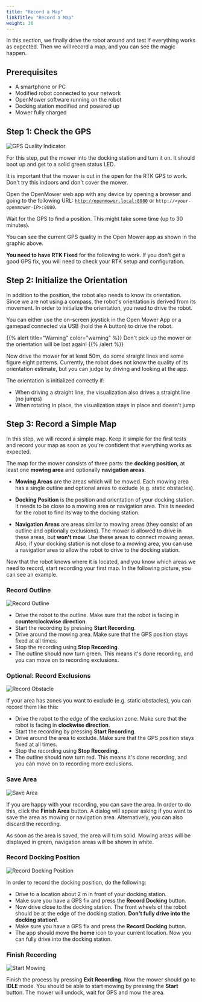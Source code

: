 ```yaml
---
title: "Record a Map"
linkTitle: "Record a Map"
weight: 30
---
```


In this section, we finally drive the robot around and test if everything works as expected. Then we will record a map, and you can see the magic happen.

## Prerequisites

- A smartphone or PC
- Modified robot connected to your network
- OpenMower software running on the robot
- Docking station modified and powered up
- Mower fully charged



## Step 1: Check the GPS

![GPS Quality Indicator](gps_quality_indicator.jpg)

For this step, put the mower into the docking station and turn it on. It should boot up and get to a solid green status LED.

It is important that the mower is out in the open for the RTK GPS to work. Don't try this indoors and don't cover the mower.

Open the OpenMower web app with any device by opening a browser and going to the following URL: [`http://openmower.local:8080`](http://openmower.local:8080/) or `http://<your-openmower-IP>:8080`.

Wait for the GPS to find a position. This might take some time (up to 30 minutes).

You can see the current GPS quality in the Open Mower app as shown in the graphic above.

**You need to have RTK Fixed** for the following to work. If you don't get a good GPS fix, you will need to check your RTK setup and configuration.



## Step 2: Initialize the Orientation

In addition to the position, the robot also needs to know its orientation. Since we are not using a compass, the robot's orientation is derived from its movement.
In order to initialize the orientation, you need to drive the robot.

You can either use the on-screen joystick in the Open Mower App or a gamepad connected via USB (hold the A button) to drive the robot.

{{% alert title="Warning" color="warning" %}}
Don't pick up the mower or the orientation will be lost again!
{{% /alert %}}

Now drive the mower for at least 50m, do some straight lines and some figure eight patterns. Currently, the robot does not know the quality of its orientation estimate, but you can judge by driving and looking at the app.

The orientation is initialized correctly if:
- When driving a straight line, the visualization also drives a straight line (no jumps)
- When rotating in place, the visualization stays in place and doesn't jump



## Step 3: Record a Simple Map

In this step, we will record a simple map. Keep it simple for the first tests and record your map as soon as you're confident that everything works as expected.

The map for the mower consists of three parts: the **docking position**, at least one **mowing area** and optionally **navigation areas**.

- **Mowing Areas** are the areas which will be mowed. Each mowing area has a single outline and optional areas to exclude (e.g. static obstacles).

- **Docking Position** is the position and orientation of your docking station. It needs to be close to a mowing area or navigation area. This is needed for the robot to find its way to the docking station.

- **Navigation Areas** are areas similar to mowing areas (they consist of an outline and optionally exclusions). The mower is allowed to drive in these areas, but **won't mow**. Use these areas to connect mowing areas. Also, if your docking station is not close to a mowing area, you can use a navigation area to allow the robot to drive to the docking station.

Now that the robot knows where it is located, and you know which areas we need to record, start recording your first map. In the following picture, you can see an example.



### Record Outline

![Record Outline](record_outline.jpg)

- Drive the robot to the outline. Make sure that the robot is facing in **counterclockwise direction**.
- Start the recording by pressing **Start Recording**.
- Drive around the mowing area. Make sure that the GPS position stays fixed at all times.
- Stop the recording using **Stop Recording**.
- The outline should now turn green. This means it's done recording, and you can move on to recording exclusions.



### Optional: Record Exclusions

![Record Obstacle](record_obstacle.jpg)

If your area has zones you want to exclude (e.g. static obstacles), you can record them like this:
- Drive the robot to the edge of the exclusion zone. Make sure that the robot is facing in **clockwise direction**.
- Start the recording by pressing **Start Recording**.
- Drive around the area to exclude. Make sure that the GPS position stays fixed at all times.
- Stop the recording using **Stop Recording**.
- The outline should now turn red. This means it's done recording, and you can move on to recording more exclusions.



### Save Area

![Save Area](save_mowing_area.jpg)

If you are happy with your recording, you can save the area. In order to do this, click the **Finish Area** button. A dialog will appear asking if you want to save the area as mowing or navigation area. Alternatively, you can also discard the recording.

As soon as the area is saved, the area will turn solid. Mowing areas will be displayed in green, navigation areas will be shown in white.



### Record Docking Position

![Record Docking Position](record_docking_position.jpg)

In order to record the docking position, do the following:
- Drive to a location about 2 m in front of your docking station.
- Make sure you have a GPS fix and press the **Record Docking** button.
- Now drive close to the docking station. The front wheels of the robot should be at the edge of the docking station. **Don't fully drive into the docking station!**.
- Make sure you have a GPS fix and press the **Record Docking** button.
- The app should move the **home** icon to your current location. Now you can fully drive into the docking station.



### Finish Recording

![Start Mowing](start_mowing.jpg)

Finish the process by pressing **Exit Recording**. Now the mower should go to **IDLE** mode. You should be able to start mowing by pressing the **Start** button. The mower will undock, wait for GPS and mow the area.
